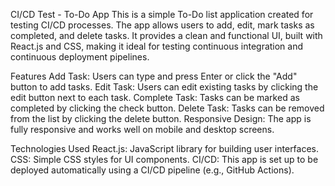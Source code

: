 CI/CD Test - To-Do App
This is a simple To-Do list application created for testing CI/CD processes. The app allows users to add, edit, mark tasks as completed, and delete tasks. It provides a clean and functional UI, built with React.js and CSS, making it ideal for testing continuous integration and continuous deployment pipelines.

Features
Add Task: Users can type and press Enter or click the "Add" button to add tasks.
Edit Task: Users can edit existing tasks by clicking the edit button next to each task.
Complete Task: Tasks can be marked as completed by clicking the check button.
Delete Task: Tasks can be removed from the list by clicking the delete button.
Responsive Design: The app is fully responsive and works well on mobile and desktop screens.

Technologies Used
React.js: JavaScript library for building user interfaces.
CSS: Simple CSS styles for UI components.
CI/CD: This app is set up to be deployed automatically using a CI/CD pipeline (e.g., GitHub Actions).
